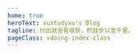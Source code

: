 ```yaml
---
home: true
heroText: xustudyxu's Blog
tagline: 付出就会有收获，积跬步以至千里。
pageClass: vdoing-index-class
---
```


<ClientOnly>
  <WebInfo />
 <IndexBigImg />
</ClientOnly>



